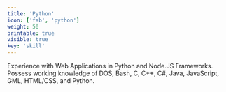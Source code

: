 ```yaml
---
title: 'Python'
icon: ['fab', 'python']
weight: 50
printable: true
visible: true
key: 'skill'
---
```

Experience with Web Applications in Python and Node.JS Frameworks. Possess working knowledge of DOS, Bash, C, C++, C#, Java, JavaScript, GML, HTML/CSS, and Python.
